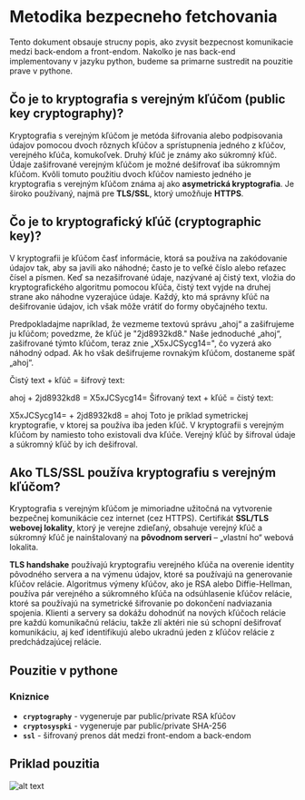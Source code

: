 # Metodika bezpecneho fetchovania

Tento dokument obsauje strucny popis, ako zvysit bezpecnost komunikacie medzi back-endom a front-endom.
Nakolko je nas back-end implementovany v jazyku python, budeme sa primarne sustredit na pouzitie prave v pythone.

## Čo je to kryptografia s verejným kľúčom (public key cryptography)?

Kryptografia s verejným kľúčom je metóda šifrovania alebo podpisovania údajov pomocou dvoch rôznych kľúčov a sprístupnenia jedného z kľúčov, verejného kľúča, komukoľvek. Druhý kľúč je známy ako súkromný kľúč. Údaje zašifrované verejným kľúčom je možné dešifrovať iba súkromným kľúčom. Kvôli tomuto použitiu dvoch kľúčov namiesto jedného je kryptografia s verejným kľúčom známa aj ako **asymetrická kryptografia**. Je široko používaný, najmä pre **TLS/SSL**, ktorý umožňuje **HTTPS**.

## Čo je to kryptografický kľúč (cryptographic key)?

V kryptografii je kľúčom časť informácie, ktorá sa používa na zakódovanie údajov tak, aby sa javili ako náhodné; často je to veľké číslo alebo reťazec čísel a písmen. Keď sa nezašifrované údaje, nazývané aj čistý text, vložia do kryptografického algoritmu pomocou kľúča, čistý text vyjde na druhej strane ako náhodne vyzerajúce údaje. Každý, kto má správny kľúč na dešifrovanie údajov, ich však môže vrátiť do formy obyčajného textu.

Predpokladajme napríklad, že vezmeme textovú správu „ahoj“ a zašifrujeme ju kľúčom; povedzme, že kľúč je "2jd8932kd8." Naše jednoduché „ahoj“, zašifrované týmto kľúčom, teraz znie „X5xJCSycg14=", čo vyzerá ako náhodný odpad. Ak ho však dešifrujeme rovnakým kľúčom, dostaneme späť „ahoj“.

Čistý text + kľúč = šifrový text:

ahoj + 2jd8932kd8 = X5xJCSycg14=
Šifrovaný text + kľúč = čistý text:

X5xJCSycg14= + 2jd8932kd8 = ahoj
Toto je príklad symetrickej kryptografie, v ktorej sa používa iba jeden kľúč. V kryptografii s verejným kľúčom by namiesto toho existovali dva kľúče. Verejný kľúč by šifroval údaje a súkromný kľúč by ich dešifroval.

## Ako TLS/SSL používa kryptografiu s verejným kľúčom?

Kryptografia s verejným kľúčom je mimoriadne užitočná na vytvorenie bezpečnej komunikácie cez internet (cez HTTPS). Certifikát **SSL/TLS webovej lokality**, ktorý je verejne zdieľaný, obsahuje verejný kľúč a súkromný kľúč je nainštalovaný na **pôvodnom serveri** – „vlastní ho“ webová lokalita.

**TLS handshake** používajú kryptografiu verejného kľúča na overenie identity pôvodného servera a na výmenu údajov, ktoré sa používajú na generovanie kľúčov relácie. Algoritmus výmeny kľúčov, ako je RSA alebo Diffie-Hellman, používa pár verejného a súkromného kľúča na odsúhlasenie kľúčov relácie, ktoré sa používajú na symetrické šifrovanie po dokončení nadviazania spojenia. Klienti a servery sa dokážu dohodnúť na nových kľúčoch relácie pre každú komunikačnú reláciu, takže zlí aktéri nie sú schopní dešifrovať komunikáciu, aj keď identifikujú alebo ukradnú jeden z kľúčov relácie z predchádzajúcej relácie.

## Pouzitie v pythone

### Kniznice

- **`cryptography`** - vygeneruje par public/private RSA kľúčov
- **`cryptosyspki`** - vygeneruje par public/private SHA-256
- **`ssl`** - šifrovaný prenos dát medzi front-endom a back-endom

## Priklad pouzitia

![alt text](https://www.thesslstore.com/blog/wp-content/uploads/2020/07/how-pki-works-overview.png "PKI example")